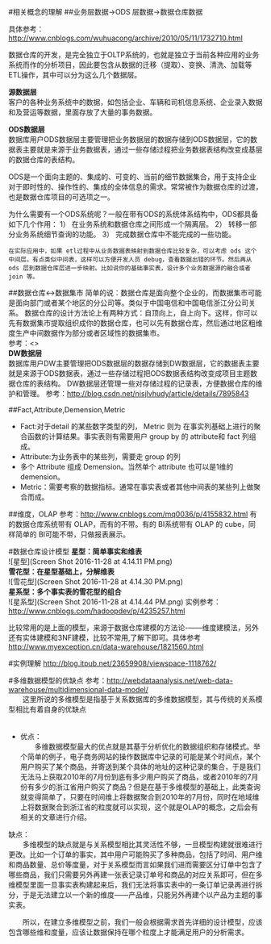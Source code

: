 #相关概念的理解
##业务层数据->ODS 层数据->数据仓库数据

具体参考：
<http://www.cnblogs.com/wuhuacong/archive/2010/05/11/1732710.html> 
 
数据仓库的开发，是完全独立于OLTP系统的，也就是独立于当前各种应用的业务系统而作的分析项目，因此要包含从数据的迁移（提取）、变换、清洗、加载等ETL操作，其中可以分为这么几个数据层。

**源数据层**   
客户的各种业务系统中的数据，如包括企业、车辆和司机信息系统、企业录入数据和及营运等数据，里面存放了大量的事务数据。

**ODS数据层**  
数据库用户ODS数据层主要管理把业务数据层的数据存储到ODS数据层，它的数据表主要就是来源于业务数据表，通过一些存储过程把业务数据表结构改变成基层的数据仓库的表结构。  

ODS是一个面向主题的、集成的、可变的、当前的细节数据集合，用于支持企业对于即时性的、操作性的、集成的全体信息的需求。常常被作为数据仓库的过渡，也是数据仓库项目的可选项之一。

为什么需要有一个ODS系统呢？一般在带有ODS的系统体系结构中，ODS都具备如下几个作用：
1） 在业务系统和数据仓库之间形成一个隔离层。
2） 转移一部分业务系统细节查询的功能。
3） 完成数据仓库中不能完成的一些功能。 

	在实际应用中，如果 etl过程中从业务数据表映射到数据仓库比较复杂，可以考虑 ods 这个中间层。有点类似中间表，这样可以方便开发人员 debug，查看数据出错的环节。然后再从 ods 层到数据仓库层进一步映射。比如说你的基础事实表，设计多个业务数据源的融合或者 join 等。

##数据仓库<->数据集市
简单的说：数据仓库是面向整个企业的，而数据集市可能是面向部门或者某个地区的分公司等。类似于中国电信和中国电信浙江分公司关系。
数据仓库的设计方法论上有两种方式：自顶向上，自上向下。这样，你可以先有数据集市提取组织成你的数据仓库，也可以先有数据仓库，然后通过地区粗维度生产中间数据作为部分或者区域性的数据集市。  
参考：<>  
**DW数据层**  
数据库用户DW主要管理把ODS数据层的数据存储到DW数据层，它的数据表主要就是来源于ODS数据表，通过一些存储过程把ODS数据表结构改变成项目主题数据仓库的表结构。
DW数据层还管理一些对存储过程的记录表，方便数据仓库的维护和管理。
参考：<http://blog.csdn.net/nisjlvhudy/article/details/7895843>

##Fact,Attribute,Demension,Metric  

* Fact:对于detail 的某些数字类型的列， Metric 则为 在事实列基础上进行的聚合函数的计算结果。事实表则有需要用户 group by 的 attribute和 fact 列组成。
* Attribute:为业务表中的某些列，需要走 group 的列
* 多个 Attribute 组成 Demension。当然单个 attribute 也可以是1维的 demension。
* Metric：需要考察的数据指标。通常在事实表或者其他中间表的某些列上做聚合而成。

##维度，OLAP
参考：<http://www.cnblogs.com/mq0036/p/4155832.html>
	有的数据仓库系统带有 OLAP，而有的不带。有的 BI系统带有 OLAP 的 cube，同样简单的 BI可能不带，只做报表展示。

#数据仓库设计模型
**星型：简单事实和维表**  
![星型](Screen Shot 2016-11-28 at 4.14.11 PM.png)    
**雪花型：在星型基础上，分解维表**  
![雪花型](Screen Shot 2016-11-28 at 4.14.30 PM.png)   
**星系型：多个事实表的雪花型的组合**  
![星系型](Screen Shot 2016-11-28 at 4.14.44 PM.png)
实例参考：<http://www.cnblogs.com/hadoopdev/p/4235257.html>  

比较常用的是上面的模型，来源于数据仓库建模的方法论-——维度建模法，另外还有实体建模和3NF建模，比较不常用,了解下即可。具体参考<http://www.myexception.cn/data-warehouse/1821560.html>

#实例理解
<http://blog.itpub.net/23659908/viewspace-1118762/>

#多维数据模型的优缺点
参考：<http://webdataanalysis.net/web-data-warehouse/multidimensional-data-model/>  
　　这里所说的多维模型是指基于关系数据库的多维数据模型，其与传统的关系模型相比有着自身的优缺点  
　　
* 优点：  
　　多维数据模型最大的优点就是其基于分析优化的数据组织和存储模式。举个简单的例子，电子商务网站的操作数据库中记录的可能是某个时间点，某个用户购买了某个商品，并寄送到某个具体的地址的这种记录的集合，于是我们无法马上获取2010年的7月份到底有多少用户购买了商品，或者2010年的7月份有多少的浙江省用户购买了商品？但是在基于多维模型的基础上，此类查询就变得简单了，只要在时间维上将数据聚合到2010年的7月份，同时在地域维上将数据聚合到浙江省的粒度就可以实现，这个就是OLAP的概念，之后会有相关的文章进行介绍。

缺点：  
　　多维模型的缺点就是与关系模型相比其灵活性不够，一旦模型构建就很难进行更改。比如一个订单的事实，其中用户可能购买了多种商品，包括了时间、用户维和商品数量、总价等度量，对于关系模型而言如果我们进而需要区分订单中包含了哪些商品，我们只需要另外再建一张表记录订单号和商品的对应关系即可，但在多维模型里面一旦事实表构建起来后，我们无法将事实表中的一条订单记录再进行拆分，于是无法建立以一个新的维度——产品维，只能另外再建个以产品为主题的事实表。

　　所以，在建立多维模型之前，我们一般会根据需求首先详细的设计模型，应该包含哪些维和度量，应该让数据保持在哪个粒度上才能满足用户的分析需求。
　　
　　





